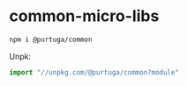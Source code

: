 # common-micro-libs

```bash
npm i @purtuga/common
```

Unpk:

```javascript
import "//unpkg.com/@purtuga/common?module"
```